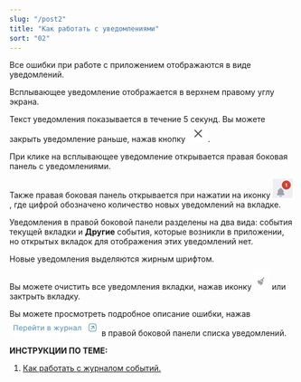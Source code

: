 ```yaml
---
slug: "/post2"
title: "Как работать с уведомлениями"
sort: "02"
---
```


Все ошибки при работе с приложением отображаются в виде уведомлений.

Всплывающее уведомление отображается в верхнем правому углу экрана. 

Текст уведомления показывается в течение 5 секунд. Вы можете закрыть уведомление раньше, нажав кнопку ![close-button.jpg](./images/close-button.jpg "Закрыть"). 

При клике на всплывающее уведомление открывается правая боковая панель с уведомлениями.

Также правая боковая панель открывается при нажатии на иконку ![notifications-button.jpg](./images/notifications-button.jpg "События"), где цифрой обозначено количество новых уведомлений на вкладке.  

Уведомления в правой боковой панели разделены на два вида: события текущей вкладки и **Другие** события, которые возникли в приложении, но открытых вкладок для отображения этих уведомлений нет.

Новые уведомления выделяются жирным шрифтом.  

Вы можете очистить все уведомления вкладки, нажав иконку ![clean-icon.jpg](./images/clean-icon.jpg "Очистить список") или зактрыть вкладку.

Вы можете просмотреть подробное описание ошибки, нажав ![to-log-button.jpg](./images/to-log-button.jpg "Перейти в журнал") в правой боковой панели списка уведомлений.

**ИНСТРУКЦИИ ПО ТЕМЕ:**  

1. [Как работать с журналом событий.](./journal.md)  
